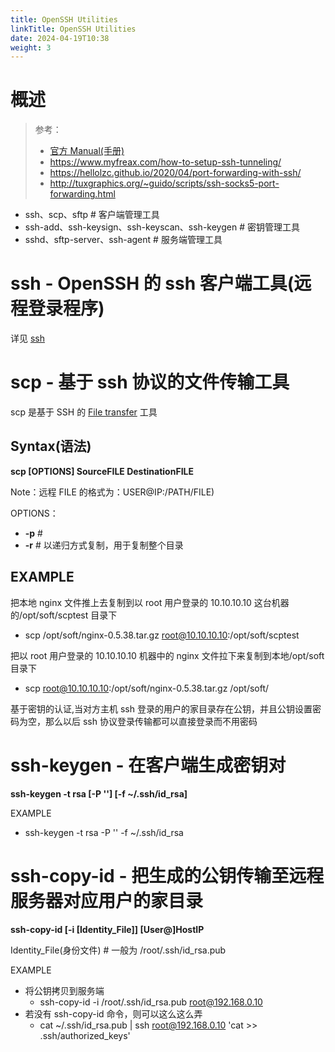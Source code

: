 ```yaml
---
title: OpenSSH Utilities
linkTitle: OpenSSH Utilities
date: 2024-04-19T10:38
weight: 3
---
```


# 概述

> 参考：
>
> - [官方 Manual(手册)](http://www.openssh.com/manual.html)
> - <https://www.myfreax.com/how-to-setup-ssh-tunneling/>
> - <https://hellolzc.github.io/2020/04/port-forwarding-with-ssh/>
> - <http://tuxgraphics.org/~guido/scripts/ssh-socks5-port-forwarding.html>

- ssh、scp、sftp # 客户端管理工具
- ssh-add、ssh-keysign、ssh-keyscan、ssh-keygen # 密钥管理工具
- sshd、sftp-server、ssh-agent # 服务端管理工具

# ssh - OpenSSH 的 ssh 客户端工具(远程登录程序)

详见 [ssh](/docs/4.数据通信/Utility/OpenSSH/ssh.md)

# scp - 基于 ssh 协议的文件传输工具

scp 是基于 SSH 的 [File transfer](/docs/4.数据通信/File%20transfer/File%20transfer.md) 工具

## Syntax(语法)

**scp \[OPTIONS] SourceFILE DestinationFILE**

Note：远程 FILE 的格式为：USER@IP:/PATH/FILE)

OPTIONS：

- **-p** #
- **-r** # 以递归方式复制，用于复制整个目录

## EXAMPLE

把本地 nginx 文件推上去复制到以 root 用户登录的 10.10.10.10 这台机器的/opt/soft/scptest 目录下

- scp /opt/soft/nginx-0.5.38.tar.gz root@10.10.10.10:/opt/soft/scptest

把以 root 用户登录的 10.10.10.10 机器中的 nginx 文件拉下来复制到本地/opt/soft 目录下

- scp root@10.10.10.10:/opt/soft/nginx-0.5.38.tar.gz /opt/soft/

基于密钥的认证,当对方主机 ssh 登录的用户的家目录存在公钥，并且公钥设置密码为空，那么以后 ssh 协议登录传输都可以直接登录而不用密码

# ssh-keygen - 在客户端生成密钥对

**ssh-keygen -t rsa \[-P ''] \[-f ~/.ssh/id_rsa]**

EXAMPLE

- ssh-keygen -t rsa -P '' -f ~/.ssh/id_rsa

# ssh-copy-id - 把生成的公钥传输至远程服务器对应用户的家目录

**ssh-copy-id \[-i \[Identity_File]] \[User@]HostIP**

Identity_File(身份文件) # 一般为 /root/.ssh/id_rsa.pub

EXAMPLE

- 将公钥拷贝到服务端
  - ssh-copy-id -i /root/.ssh/id_rsa.pub root@192.168.0.10
- 若没有 ssh-copy-id 命令，则可以这么这么弄
  - cat ~/.ssh/id_rsa.pub | ssh root@192.168.0.10 'cat >> .ssh/authorized_keys'
